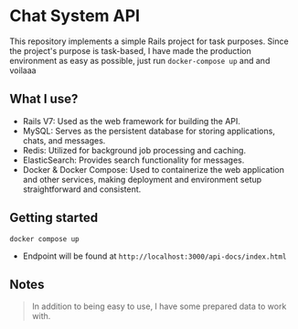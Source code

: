 # Chat System API

This repository implements a simple Rails project for task purposes. Since the project's purpose is task-based, I have made the production environment as easy as possible, just run `docker-compose up` and  and voilaaa

## What I use?

- Rails V7: Used as the web framework for building the API.
- MySQL: Serves as the persistent database for storing applications, chats, and messages.
- Redis: Utilized for background job processing and caching.
- ElasticSearch: Provides search functionality for messages.
- Docker & Docker Compose: Used to containerize the web application and other services, making deployment and environment setup straightforward and consistent.


## Getting started
```
docker compose up
```
- Endpoint will be found at `http://localhost:3000/api-docs/index.html`


## Notes 
> In addition to being easy to use, I have some prepared data to work with.